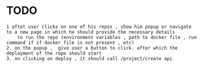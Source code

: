 # TODO

    1 aftet user clicks on one of his repos , show him popup or navigate to a new page in which he should provide the necessary details
        to run the repo (environment variables , path to docker file , run command if if docker file is not present , etc)
    2. on the popup ,  give user a button to click. after which the deployment of the repo should start
    3. on clicking on deploy , it should call /project/create api
